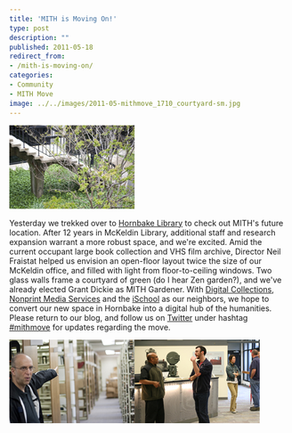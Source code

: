 ```yaml
---
title: 'MITH is Moving On!'
type: post
description: ""
published: 2011-05-18
redirect_from: 
- /mith-is-moving-on/
categories:
- Community
- MITH Move
image: ../../images/2011-05-mithmove_1710_courtyard-sm.jpg
---
```

[![](../../images/2011-05-mithmove_1710_courtyard-sm.jpg "Hornbake_Library_Courtyard")](http://mith.umd.edu/wp-content/uploads/2011/05/mithmove_1710_courtyard.jpg)

Yesterday we trekked over to [Hornbake Library](http://www.lib.umd.edu/HBK/) to check out MITH's future location. After 12 years in McKeldin Library, additional staff and research expansion warrant a more robust space, and we're excited. Amid the current occupant large book collection and VHS film archive, Director Neil Fraistat helped us envision an open-floor layout twice the size of our McKeldin office, and filled with light from floor-to-ceiling windows. Two glass walls frame a courtyard of green (do I hear Zen garden?), and we've already elected Grant Dickie as MITH Gardener. With [Digital Collections](http://digital.lib.umd.edu/), [Nonprint Media Services](http://www.lib.umd.edu/nonprint) and the [iSchool](http://ischool.umd.edu/) as our neighbors, we hope to convert our new space in Hornbake into a digital hub of the humanities. Please return to our blog, and follow us on [Twitter](https://twitter.com/UMD_MITH) under hashtag [#mithmove](https://twitter.com/search?q=%23mithmove) for updates regarding the move.

[![](../../images/2011-05-mithmove_1723_office-sm.jpg "Hornbake_Library_Basement")](http://mith.umd.edu/wp-content/uploads/2011/05/mithmove_1723_office.jpg)[![](../../images/2011-05-mithmove_1750_library-sm.jpg "Hornbake_Library_Entrance")](http://mith.umd.edu/wp-content/uploads/2011/05/mithmove_1750_library.jpg)
